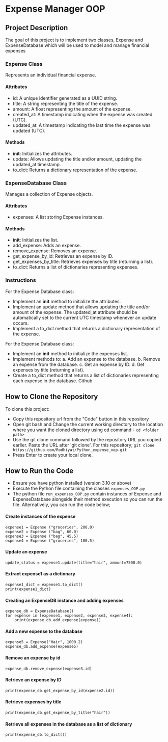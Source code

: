 # Expense Manager OOP

## **Project Description**

The goal of this project is to implement two classes, Expense and ExpenseDatabase which will be used to model and manage financial expenses 

### Expense Class

Represents an individual financial expense.

#### Attributes
- id: A unique identifier generated as a UUID string.
- title: A string representing the title of the expense.
- amount: A float representing the amount of the expense.
- created_at: A timestamp indicating when the expense was created (UTC).
- updated_at: A timestamp indicating the last time the expense was updated (UTC).

#### Methods
- __init__: Initializes the attributes.
- update: Allows updating the title and/or amount, updating the updated_at timestamp.
- to_dict: Returns a dictionary representation of the expense.

### ExpenseDatabase Class

Manages a collection of Expense objects.

#### Attributes
- expenses: A list storing Expense instances.

#### Methods
- __init__: Initializes the list.
- add_expense: Adds an expense.
- remove_expense: Removes an expense.
- get_expense_by_id: Retrieves an expense by ID.
- get_expenses_by_title: Retrieves expenses by title (returning a list).
- to_dict: Returns a list of dictionaries representing expenses.

### Instructions

For the Expense Database class:
- Implement an __init__ method to initialize the attributes.
- Implement an update method that allows updating the title and/or amount of the expense. The updated_at attribute should be automatically set to the current UTC timestamp whenever an update occurs.
- Implement a to_dict method that returns a dictionary representation of the expense.

For the Expense Database class:
- Implement an __init__ method to initialize the expenses list.
- Implement methods to: a. Add an expense to the database. b. Remove an expense from the database. c. Get an expense by ID. d. Get expenses by title (returning a list).
- Create a to_dict method that returns a list of dictionaries representing each expense in the database. Github


## **How to Clone the Repository**

To clone this project:
- Copy this repository url from the "Code" button in this repository
- Open git bash and Change the current working directory to the location where you want the cloned directory using cd command - ```cd <folder path>```
- Use the git clone command followed by the repository URL you copied earlier. Paste the URL after 'git clone'. For this repository; ```git clone https://github.com/Rodhiyat/Python_expense_oop.git```
- Press Enter to create your local clone. 


## **How to Run the Code**

- Ensure you have python installed (version 3.10 or above) 
- Execute the Python file containing the classes ```expenses_OOP.py```
- The python file ```run_expenses_OOP.py``` contain instances of Expense and ExpenseDatabase alongside their method execution so you can run the file. Alternatively, you can run the code below;

#### Create instances of the expense
```
expense1 = Expense ("groceries", 200.0)
expense2 = Expense ("bag", 60.0)
expense3 = Expense ("bag", 45.5)
expense4 = Expense ("groceries", 100.5)
```
#### Update an expense
```
update_status = expense1.update(title="hair", amount=7500.0)
```
#### Extract expense1 as a dictionary
```
expense1_dict = expense1.to_dict()
print(expense1_dict)
```
#### Creating an ExpenseDB instance and adding expenses
```
expense_db = ExpenseDatabase()
for expense in [expense1, expense2, expense3, expense4]:
    print(expense_db.add_expense(expense))
```
#### Add a new expense to the database
```
expense5 = Expense("Hair", 1000.2)
expense_db.add_expense(expense5)
```
#### Remove an expense by id
```
expense_db.remove_expense(expense3.id)
```
#### Retrieve an expense by ID
```
print(expense_db.get_expense_by_id(expense2.id))
```
#### Retrieve expenses by title
```
print(expense_db.get_expense_by_title("hair"))    
```
#### Retrieve all expenses in the database as a list of dictionary
```
print(expense_db.to_dict())
```


